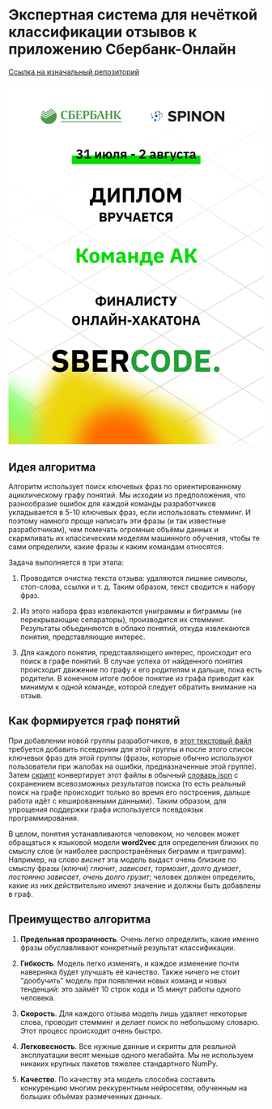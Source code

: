 # Экспертная система для нечёткой классификации отзывов к приложению Сбербанк-Онлайн

[Ссылка на изначальный репозиторий](https://github.com/PasaOpasen/SberCode_online_AK_Team)

![1](https://github.com/PasaOpasen/SberOnline-AK/blob/master/16.png)

## Идея алгоритма

Алгоритм использует поиск ключевых фраз по ориентированному ациклическому графу понятий. Мы исходим из предположения, что разнообразие ошибок для каждой команды разработчиков укладывается в 5-10 ключевых фраз, если использовать стемминг. И поэтому намного проще написать эти фразы (и так известные разработчикам), чем помечать огромные объёмы данных и скармливать их классическим моделям машинного обучения, чтобы те сами определили, какие фразы к каким командам относятся.

Задача выполняется в три этапа:

1. Проводится очистка текста отзыва: удаляются лишние символы, стоп-слова, ссылки и т. д. Таким образом, текст сводится к набору фраз.

1. Из этого набора фраз извлекаются униграммы и биграммы (не перекрывающие сепараторы), производится их стемминг. Результаты объединяются в облако понятий, откуда извлекаются понятия, представляющие интерес.

1. Для каждого понятия, представляющего интерес, происходит его поиск в графе понятий. В случае успеха от найденного понятия происходит движение по графу к его родителям и дальше, пока есть родители. В конечном итоге любое понятие из графа приводит как минимум к одной команде, которой следует обратить внимание на отзыв.

## Как формируется граф понятий

При добавлении новой группы разработчиков, в [этот текстовый файл](https://github.com/PasaOpasen/SberOnline-AK/blob/master/Code/Models_modules/graph_module/content_detector/graph_skills.txt) требуется добавить псевдоним для этой группы и после этого список ключевых фраз для этой группы (фразы, которые обычно используют пользователи при жалобах на ошибки, предназначенные этой группе). Затем [скрипт](https://github.com/PasaOpasen/SberOnline-AK/blob/master/Code/Models_modules/graph_module/content_detector/create_graph_dictionary.py) конвертирует этот файлы в обычный [словарь json](https://github.com/PasaOpasen/SberOnline-AK/blob/master/Code/Models_modules/graph_module/content_detector/graph_skills.json) с сохранением всевозможных результатов поиска (то есть реальный поиск на графе происходит только во время его построения, дальше работа идёт с кешированными данными). Таким образом, для упрощения поддержки графа используется псевдоязык программирования.

В целом, понятия устанавливаются человеком, но человек может обращаться к языковой модели **word2vec** для определения близких по смыслу слов (и наиболее распространённых биграмм и триграмм). Например, на слово *виснет* эта модель выдаст очень близкие по смыслу фразы (ключи) *глючит*, *зависает*, *тормозит*, *долго думает*, *постоянно зависает*, *очень долго грузит*; человек должен определить, какие из них действительно имеют значение и должны быть добавлены в граф.

## Преимущество алгоритма

1. **Предельная прозрачность**. Очень легко определить, какие именно фразы обуславливают конкретный результат классификации. 

1. **Гибкость**. Модель легко изменять, и каждое изменение почти наверняка будет улучшать её качество. Также ничего не стоит "дообучить" модель при появлении новых команд и новых тенденций: это займёт 10 строк кода и 15 минут работы одного человека.

1. **Скорость**. Для каждого отзыва модель лишь удаляет некоторые слова, проводит стемминг и делает поиск по небольшому словарю. Этот процесс происходит очень быстро.

1. **Легковесность**. Все нужные данные и скрипты для реальной эксплуатации весят меньше одного мегабайта. Мы не используем никаких крупных пакетов тяжелее стандартного NumPy.

1. **Качество**. По качеству эта модель способна составить конкуренцию многим реккурентным нейросетям, обученным на больших объёмах размеченных данных.
